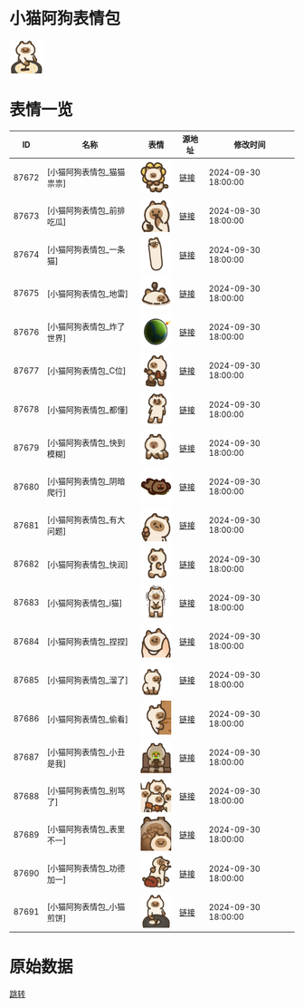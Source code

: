 # 小猫阿狗表情包

<img src="./cover.png" height="60" alt="cover" />

# 表情一览

|ID|名称|表情|源地址|修改时间|
|----|----|----|----|----|
|87672|[小猫阿狗表情包_猫猫祟祟]|<img src="./pic/087672_%5B小猫阿狗表情包_猫猫祟祟%5D.gif" height="60" alt="猫猫祟祟"/>|[链接](https://i0.hdslb.com/bfs/garb/a4f5c5b89e8dc98e011c16820d6cbfa1c3bb5986.gif)|2024-09-30 18:00:00|
|87673|[小猫阿狗表情包_前排吃瓜]|<img src="./pic/087673_%5B小猫阿狗表情包_前排吃瓜%5D.gif" height="60" alt="前排吃瓜"/>|[链接](https://i0.hdslb.com/bfs/garb/398143793af1a098b76f762f7eb314efb5776342.gif)|2024-09-30 18:00:00|
|87674|[小猫阿狗表情包_一条猫]|<img src="./pic/087674_%5B小猫阿狗表情包_一条猫%5D.gif" height="60" alt="一条猫"/>|[链接](https://i0.hdslb.com/bfs/garb/5bb0b7a04f3707179a3738da57e28ca8c7fbdccf.gif)|2024-09-30 18:00:00|
|87675|[小猫阿狗表情包_地雷]|<img src="./pic/087675_%5B小猫阿狗表情包_地雷%5D.gif" height="60" alt="地雷"/>|[链接](https://i0.hdslb.com/bfs/garb/b000400c644a2a3325810e2fd29a93f8e8d16ca8.gif)|2024-09-30 18:00:00|
|87676|[小猫阿狗表情包_炸了世界]|<img src="./pic/087676_%5B小猫阿狗表情包_炸了世界%5D.gif" height="60" alt="炸了世界"/>|[链接](https://i0.hdslb.com/bfs/garb/26c720cfb0716e2183421f244e6194da918c0ebb.gif)|2024-09-30 18:00:00|
|87677|[小猫阿狗表情包_C位]|<img src="./pic/087677_%5B小猫阿狗表情包_C位%5D.gif" height="60" alt="C位"/>|[链接](https://i0.hdslb.com/bfs/garb/695d17a4c5a9f775dd7a81298aa8a4d81087df78.gif)|2024-09-30 18:00:00|
|87678|[小猫阿狗表情包_都懂]|<img src="./pic/087678_%5B小猫阿狗表情包_都懂%5D.gif" height="60" alt="都懂"/>|[链接](https://i0.hdslb.com/bfs/garb/fd7a730b5c6625d03f522d705b280224bd2b6a67.gif)|2024-09-30 18:00:00|
|87679|[小猫阿狗表情包_快到模糊]|<img src="./pic/087679_%5B小猫阿狗表情包_快到模糊%5D.gif" height="60" alt="快到模糊"/>|[链接](https://i0.hdslb.com/bfs/garb/a5cf0bb23d711273c6df4820a6ac2cdcfd63a808.gif)|2024-09-30 18:00:00|
|87680|[小猫阿狗表情包_阴暗爬行]|<img src="./pic/087680_%5B小猫阿狗表情包_阴暗爬行%5D.gif" height="60" alt="阴暗爬行"/>|[链接](https://i0.hdslb.com/bfs/garb/25fea73707e0fbb6cfdb476bb6ffb3266c8cb8eb.gif)|2024-09-30 18:00:00|
|87681|[小猫阿狗表情包_有大问题]|<img src="./pic/087681_%5B小猫阿狗表情包_有大问题%5D.gif" height="60" alt="有大问题"/>|[链接](https://i0.hdslb.com/bfs/garb/80ef05adac6232cd2971ed64badf022d89cd6c5f.gif)|2024-09-30 18:00:00|
|87682|[小猫阿狗表情包_快润]|<img src="./pic/087682_%5B小猫阿狗表情包_快润%5D.gif" height="60" alt="快润"/>|[链接](https://i0.hdslb.com/bfs/garb/a7a99b2b8878c6ec50ecbc49b17d7268e7998d8e.gif)|2024-09-30 18:00:00|
|87683|[小猫阿狗表情包_i猫]|<img src="./pic/087683_%5B小猫阿狗表情包_i猫%5D.gif" height="60" alt="i猫"/>|[链接](https://i0.hdslb.com/bfs/garb/2e3d5947a6e2d30aa5358c63a349476b914f611c.gif)|2024-09-30 18:00:00|
|87684|[小猫阿狗表情包_捏捏]|<img src="./pic/087684_%5B小猫阿狗表情包_捏捏%5D.gif" height="60" alt="捏捏"/>|[链接](https://i0.hdslb.com/bfs/garb/43fe55fa4c823794f6cffca53f261bc10c61d268.gif)|2024-09-30 18:00:00|
|87685|[小猫阿狗表情包_溜了]|<img src="./pic/087685_%5B小猫阿狗表情包_溜了%5D.gif" height="60" alt="溜了"/>|[链接](https://i0.hdslb.com/bfs/garb/740b2314f16629ccc87320b0c1b08dbbd27d16e3.gif)|2024-09-30 18:00:00|
|87686|[小猫阿狗表情包_偷看]|<img src="./pic/087686_%5B小猫阿狗表情包_偷看%5D.gif" height="60" alt="偷看"/>|[链接](https://i0.hdslb.com/bfs/garb/d78efce78351491532d191f6ebf473743c4e83ac.gif)|2024-09-30 18:00:00|
|87687|[小猫阿狗表情包_小丑是我]|<img src="./pic/087687_%5B小猫阿狗表情包_小丑是我%5D.gif" height="60" alt="小丑是我"/>|[链接](https://i0.hdslb.com/bfs/garb/50c68137276ce7003c25e9d7dcec2e3c7a44d3ef.gif)|2024-09-30 18:00:00|
|87688|[小猫阿狗表情包_别骂了]|<img src="./pic/087688_%5B小猫阿狗表情包_别骂了%5D.gif" height="60" alt="别骂了"/>|[链接](https://i0.hdslb.com/bfs/garb/47a27a49301263f63aa42d8c22797cf818793615.gif)|2024-09-30 18:00:00|
|87689|[小猫阿狗表情包_表里不一]|<img src="./pic/087689_%5B小猫阿狗表情包_表里不一%5D.gif" height="60" alt="表里不一"/>|[链接](https://i0.hdslb.com/bfs/garb/a93382e74c247a4ed46605fb71c653666cab92c6.gif)|2024-09-30 18:00:00|
|87690|[小猫阿狗表情包_功德加一]|<img src="./pic/087690_%5B小猫阿狗表情包_功德加一%5D.gif" height="60" alt="功德加一"/>|[链接](https://i0.hdslb.com/bfs/garb/e22660b948ab2201c7ed7f9c75432d1b87621c8e.gif)|2024-09-30 18:00:00|
|87691|[小猫阿狗表情包_小猫煎饼]|<img src="./pic/087691_%5B小猫阿狗表情包_小猫煎饼%5D.gif" height="60" alt="小猫煎饼"/>|[链接](https://i0.hdslb.com/bfs/garb/6ee7d6585e42a7de8ea5b11e7b3801343ea77ff1.gif)|2024-09-30 18:00:00|

# 原始数据

[跳转](./raw.json)

